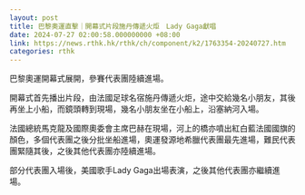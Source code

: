 ```yaml
---
layout: post
title: 巴黎奧運直擊｜開幕式片段施丹傳遞火炬　Lady Gaga獻唱
date: 2024-07-27 02:00:58.000000000 +08:00
link: https://news.rthk.hk/rthk/ch/component/k2/1763354-20240727.htm
categories: rthk
---
```


巴黎奧運開幕式展開，參賽代表團陸續進場。

開幕式首先播出片段，由法國足球名宿施丹傳遞火炬，途中交給幾名小朋友，其後再坐上小船，而鏡頭轉到現場，幾名小朋友坐在小船上，沿塞納河入場。

法國總統馬克龍及國際奧委會主席巴赫在現場，河上的橋亦噴出紅白藍法國國旗的顏色，多個代表團之後分批坐船進場，奧運發源地希臘代表團最先進場，難民代表團緊隨其後，之後其他代表團亦陸續進場。

部分代表團入場後，美國歌手Lady Gaga出場表演，之後其他代表團亦繼續進場。

